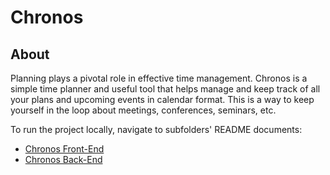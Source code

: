 # Chronos

## About

Planning plays a pivotal role in effective time management. Chronos is a simple time planner and useful tool that helps manage and keep track of all your plans and upcoming events in calendar format. This is a way to keep yourself in the loop about meetings, conferences, seminars, etc.

To run the project locally, navigate to subfolders' README documents:
- [Chronos Front-End](https://github.com/nkfrv1/chronos/tree/main/client#chronos-frontend)
- [Chronos Back-End](https://github.com/nkfrv1/chronos/tree/main/server#chronos-backend)
